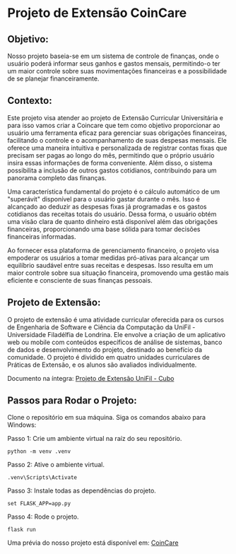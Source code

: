 # Projeto de Extensão CoinCare

## Objetivo:

Nosso projeto baseia-se em um sistema de controle de finanças, onde o usuário poderá informar seus ganhos e gastos mensais, permitindo-o ter um maior controle sobre suas movimentações financeiras e a possibilidade de se planejar financeiramente.         

## Contexto:

Este projeto visa atender ao projeto de Extensão Curricular Universitária e para isso vamos criar a Coincare que tem como objetivo proporcionar ao usuário uma ferramenta eficaz para gerenciar suas obrigações financeiras, facilitando o controle e o acompanhamento de suas despesas mensais. Ele oferece uma maneira intuitiva e personalizada de registrar contas fixas que precisam ser pagas ao longo do mês, permitindo que o próprio usuário insira essas informações de forma conveniente. Além disso, o sistema possibilita a inclusão de outros gastos cotidianos, contribuindo para um panorama completo das finanças.

Uma característica fundamental do projeto é o cálculo automático de um "superávit" disponível para o usuário gastar durante o mês. Isso é alcançado ao deduzir as despesas fixas já programadas e os gastos cotidianos das receitas totais do usuário. Dessa forma, o usuário obtém uma visão clara de quanto dinheiro está disponível além das obrigações financeiras, proporcionando uma base sólida para tomar decisões financeiras informadas.

Ao fornecer essa plataforma de gerenciamento financeiro, o projeto visa empoderar os usuários a tomar medidas pró-ativas para alcançar um equilíbrio saudável entre suas receitas e despesas. Isso resulta em um maior controle sobre sua situação financeira, promovendo uma gestão mais eficiente e consciente de suas finanças pessoais.

## Projeto de Extensão:

O projeto de extensão é uma atividade curricular oferecida para os cursos de Engenharia de Software e Ciência da Computação da UniFil - Universidade Filadélfia de Londrina. Ele envolve a criação de um aplicativo web ou mobile com conteúdos específicos de análise de sistemas, banco de dados e desenvolvimento do projeto, destinado ao benefício da comunidade. O projeto é dividido em quatro unidades curriculares de Práticas de Extensão, e os alunos são avaliados individualmente.

Documento na íntegra: [Projeto de Extensão UniFil - Cubo](https://docs.google.com/document/d/169PibmynKCcZhM1oKnCRAR10SbHl01TeWkopNKGw3MU/edit#heading=h.9512hjsqn9fc)

## Passos para Rodar o Projeto:

Clone o repositório em sua máquina.
Siga os comandos abaixo para Windows:

Passo 1: Crie um ambiente virtual na raíz do seu repositório.
```
python -m venv .venv
```
Passo 2: Ative o ambiente virtual.
```
.venv\Scripts\Activate
```
Passo 3: Instale todas as dependências do projeto.
```
set FLASK_APP=app.py
```
Passo 4: Rode o projeto.
```
flask run
```
Uma prévia do nosso projeto está disponível em: [CoinCare](https://coincare.onrender.com/)







